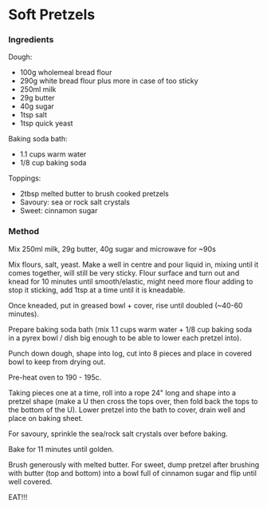 # Soft Pretzels

### Ingredients

Dough:

* 100g wholemeal bread flour
* 290g white bread flour plus more in case of too sticky
* 250ml milk
* 29g butter
* 40g sugar
* 1tsp salt
* 1tsp quick yeast

Baking soda bath:

* 1.1 cups warm water
* 1/8 cup baking soda

Toppings:

* 2tbsp melted butter to brush cooked pretzels
* Savoury: sea or rock salt crystals
* Sweet: cinnamon sugar

### Method

Mix 250ml milk, 29g butter, 40g sugar and microwave for ~90s

Mix flours, salt, yeast. Make a well in centre and pour liquid in, mixing until it comes together,
will still be very sticky. Flour surface and turn out and knead for 10 minutes until smooth/elastic,
might need more flour adding to stop it sticking, add 1tsp at a time until it is kneadable.

Once kneaded, put in greased bowl + cover, rise until doubled (~40-60 minutes).

Prepare baking soda bath (mix 1.1 cups warm water + 1/8 cup baking soda in a pyrex bowl / dish big
enough to be able to lower each pretzel into).

Punch down dough, shape into log, cut into 8 pieces and place in covered bowl to keep from drying 
out. 

Pre-heat oven to 190 - 195c. 

Taking pieces one at a time, roll into a rope 24" long and shape into a pretzel shape (make a U then 
cross the tops over, then fold back the tops to the bottom of the U). Lower pretzel into the bath to 
cover, drain well and place on baking sheet.

For savoury, sprinkle the sea/rock salt crystals over before baking.

Bake for 11 minutes until golden.

Brush generously with melted butter. For sweet, dump pretzel after brushing with butter (top and 
bottom) into a bowl full of cinnamon sugar and flip until well covered.

EAT!!!